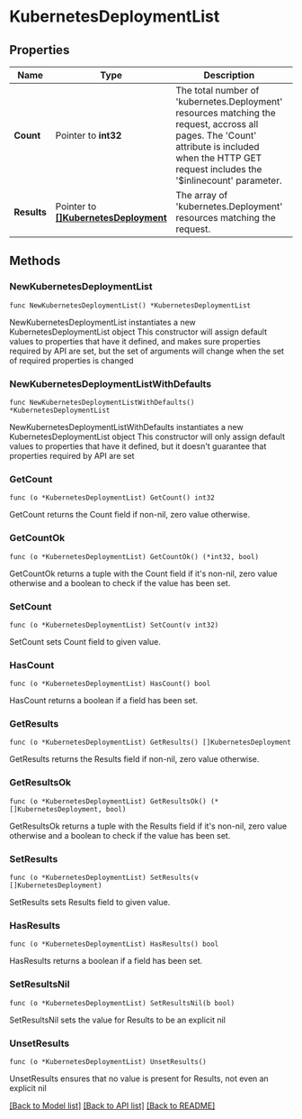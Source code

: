 # KubernetesDeploymentList

## Properties

Name | Type | Description | Notes
------------ | ------------- | ------------- | -------------
**Count** | Pointer to **int32** | The total number of &#39;kubernetes.Deployment&#39; resources matching the request, accross all pages. The &#39;Count&#39; attribute is included when the HTTP GET request includes the &#39;$inlinecount&#39; parameter. | [optional] 
**Results** | Pointer to [**[]KubernetesDeployment**](kubernetes.Deployment.md) | The array of &#39;kubernetes.Deployment&#39; resources matching the request. | [optional] 

## Methods

### NewKubernetesDeploymentList

`func NewKubernetesDeploymentList() *KubernetesDeploymentList`

NewKubernetesDeploymentList instantiates a new KubernetesDeploymentList object
This constructor will assign default values to properties that have it defined,
and makes sure properties required by API are set, but the set of arguments
will change when the set of required properties is changed

### NewKubernetesDeploymentListWithDefaults

`func NewKubernetesDeploymentListWithDefaults() *KubernetesDeploymentList`

NewKubernetesDeploymentListWithDefaults instantiates a new KubernetesDeploymentList object
This constructor will only assign default values to properties that have it defined,
but it doesn't guarantee that properties required by API are set

### GetCount

`func (o *KubernetesDeploymentList) GetCount() int32`

GetCount returns the Count field if non-nil, zero value otherwise.

### GetCountOk

`func (o *KubernetesDeploymentList) GetCountOk() (*int32, bool)`

GetCountOk returns a tuple with the Count field if it's non-nil, zero value otherwise
and a boolean to check if the value has been set.

### SetCount

`func (o *KubernetesDeploymentList) SetCount(v int32)`

SetCount sets Count field to given value.

### HasCount

`func (o *KubernetesDeploymentList) HasCount() bool`

HasCount returns a boolean if a field has been set.

### GetResults

`func (o *KubernetesDeploymentList) GetResults() []KubernetesDeployment`

GetResults returns the Results field if non-nil, zero value otherwise.

### GetResultsOk

`func (o *KubernetesDeploymentList) GetResultsOk() (*[]KubernetesDeployment, bool)`

GetResultsOk returns a tuple with the Results field if it's non-nil, zero value otherwise
and a boolean to check if the value has been set.

### SetResults

`func (o *KubernetesDeploymentList) SetResults(v []KubernetesDeployment)`

SetResults sets Results field to given value.

### HasResults

`func (o *KubernetesDeploymentList) HasResults() bool`

HasResults returns a boolean if a field has been set.

### SetResultsNil

`func (o *KubernetesDeploymentList) SetResultsNil(b bool)`

 SetResultsNil sets the value for Results to be an explicit nil

### UnsetResults
`func (o *KubernetesDeploymentList) UnsetResults()`

UnsetResults ensures that no value is present for Results, not even an explicit nil

[[Back to Model list]](../README.md#documentation-for-models) [[Back to API list]](../README.md#documentation-for-api-endpoints) [[Back to README]](../README.md)


